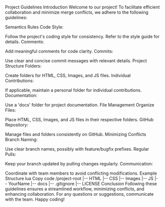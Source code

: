 
Project Guidelines
Introduction
Welcome to our project! To facilitate efficient collaboration and minimize merge conflicts, we adhere to the following guidelines:

Semantics Rules
Code Style:

Follow the project's coding style for consistency. Refer to the style guide for details.
Comments:

Add meaningful comments for code clarity.
Commits:

Use clear and concise commit messages with relevant details.
Project Structure
Folders:

Create folders for HTML, CSS, Images, and JS files.
Individual Contributions:

If applicable, maintain a personal folder for individual contributions.
Documentation:

Use a 'docs' folder for project documentation.
File Management
Organize Files:

Place HTML, CSS, Images, and JS files in their respective folders.
GitHub Repository:

Manage files and folders consistently on GitHub.
Minimizing Conflicts
Branch Naming:

Use clear branch names, possibly with feature/bugfix prefixes.
Regular Pulls:

Keep your branch updated by pulling changes regularly.
Communication:

Coordinate with team members to avoid conflicting modifications.
Example Structure
lua
Copy code
/project-root
|-- HTML
|-- CSS
|-- Images
|-- JS
|-- YourName
|-- docs
|-- .gitignore
|-- LICENSE
Conclusion
Following these guidelines ensures a streamlined workflow, minimizing conflicts, and enhancing collaboration. For any questions or suggestions, communicate with the team. Happy coding!





